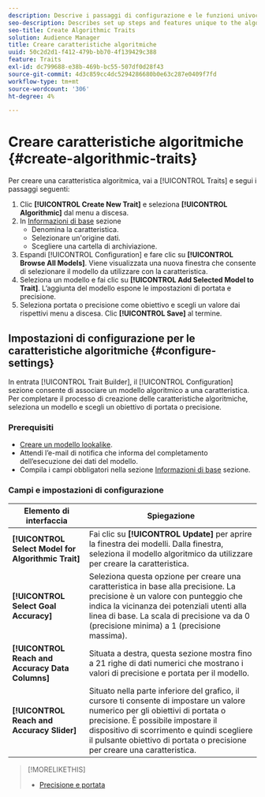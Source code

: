 ```yaml
---
description: Descrive i passaggi di configurazione e le funzioni univoche del processo di creazione delle caratteristiche algoritmiche.
seo-description: Describes set up steps and features unique to the algorithmic trait creation process.
seo-title: Create Algorithmic Traits
solution: Audience Manager
title: Creare caratteristiche algoritmiche
uuid: 50c2d2d1-f412-479b-bb70-4f139429c388
feature: Traits
exl-id: dc799688-e38b-469b-bc55-507df0d28f43
source-git-commit: 4d3c859cc4dc5294286680b0e63c287e0409f7fd
workflow-type: tm+mt
source-wordcount: '306'
ht-degree: 4%

---
```


# Creare caratteristiche algoritmiche {#create-algorithmic-traits}

<!-- t_algo_trait_build.xml -->

Per creare una caratteristica algoritmica, vai a [!UICONTROL Traits] e segui i passaggi seguenti:

1. Clic **[!UICONTROL Create New Trait]** e seleziona **[!UICONTROL Algorithmic]** dal menu a discesa.
1. In [Informazioni di base](../../features/traits/create-onboarded-rule-based-traits.md) sezione
   * Denomina la caratteristica.
   * Selezionare un&#39;origine dati.
   * Scegliere una cartella di archiviazione.
1. Espandi [!UICONTROL Configuration] e fare clic su **[!UICONTROL Browse All Models]**.
Viene visualizzata una nuova finestra che consente di selezionare il modello da utilizzare con la caratteristica.
1. Seleziona un modello e fai clic su **[!UICONTROL Add Selected Model to Trait]**.
L’aggiunta del modello espone le impostazioni di portata e precisione.
1. Seleziona portata o precisione come obiettivo e scegli un valore dai rispettivi menu a discesa. Clic **[!UICONTROL Save]** al termine.

## Impostazioni di configurazione per le caratteristiche algoritmiche {#configure-settings}

In entrata [!UICONTROL Trait Builder], il [!UICONTROL Configuration] sezione consente di associare un modello algoritmico a una caratteristica. Per completare il processo di creazione delle caratteristiche algoritmiche, seleziona un modello e scegli un obiettivo di portata o precisione.

### Prerequisiti

<!-- r_algo_trait_config_section.xml -->

* [Creare un modello lookalike](../../features/algorithmic-models/create-model.md).
* Attendi l’e-mail di notifica che informa del completamento dell’esecuzione dei dati del modello.
* Compila i campi obbligatori nella sezione [Informazioni di base](../../features/traits/create-onboarded-rule-based-traits.md) sezione.

### Campi e impostazioni di configurazione

| Elemento di interfaccia | Spiegazione |
|---|---|
| **[!UICONTROL Select Model for Algorithmic Trait]** | Fai clic su **[!UICONTROL Update]** per aprire la finestra dei modelli. Dalla finestra, seleziona il modello algoritmico da utilizzare per creare la caratteristica. |
| **[!UICONTROL Select Goal Accuracy]** | Seleziona questa opzione per creare una caratteristica in base alla precisione. La precisione è un valore con punteggio che indica la vicinanza dei potenziali utenti alla linea di base. La scala di precisione va da 0 (precisione minima) a 1 (precisione massima). |
| **[!UICONTROL Reach and Accuracy Data Columns]** | Situata a destra, questa sezione mostra fino a 21 righe di dati numerici che mostrano i valori di precisione e portata per il modello. |
| **[!UICONTROL Reach and Accuracy Slider]** | Situato nella parte inferiore del grafico, il cursore ti consente di impostare un valore numerico per gli obiettivi di portata o precisione. È possibile impostare il dispositivo di scorrimento e quindi scegliere il pulsante obiettivo di portata o precisione per creare una caratteristica. |

>[!MORELIKETHIS]
>
>* [Precisione e portata](../../features/traits/trait-accuracy-reach.md)

